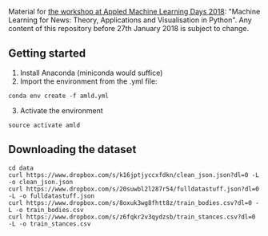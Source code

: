Material for [the workshop at Appled Machine Learning Days 2018](https://www.appliedmldays.org/workshop_sessions/machine-learning-for-news-theory-applications-and-visualisation-in-python): "Machine Learning for News: Theory, Applications and Visualisation in Python". Any content of this repository before 27th January 2018 is subject to change.

## Getting started

1. Install Anaconda (miniconda would suffice)
2. Import the environment from the .yml file:

~~~
conda env create -f amld.yml
~~~

3. Activate the environment
~~~
source activate amld
~~~


## Downloading the dataset
~~~
cd data
curl https://www.dropbox.com/s/k16jptjyccxfdkn/clean_json.json?dl=0 -L -o clean_json.json
curl https://www.dropbox.com/s/20suwbl2l287r54/fulldatastuff.json?dl=0 -L -o fulldatastuff.json
curl https://www.dropbox.com/s/8oxuk3wg8fhtt8z/train_bodies.csv?dl=0 -L -o train_bodies.csv
curl https://www.dropbox.com/s/z6fqkr2v3qydzsb/train_stances.csv?dl=0 -L -o train_stances.csv
~~~
